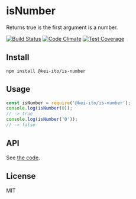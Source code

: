 # isNumber

Returns true is the first argument is a number.

[![Build Status](https://travis-ci.org/kei-ito/j1.svg?branch=master)](https://travis-ci.org/kei-ito/j1)
[![Code Climate](https://lima.codeclimate.com/github/kei-ito/j1/badges/gpa.svg)](https://lima.codeclimate.com/github/kei-ito/j1)
[![Test Coverage](https://lima.codeclimate.com/github/kei-ito/j1/badges/coverage.svg)](https://lima.codeclimate.com/github/kei-ito/j1/coverage)

## Install

```
npm install @kei-ito/is-number
```

## Usage

```javascript
const isNumber = require('@kei-ito/is-number');
console.log(isNumber(0));
// -> true
console.log(isNumber('0'));
// -> false
```

## API

See [the code](https://github.com/kei-ito/is-number/blob/master/isNumber.js).

## License

MIT
